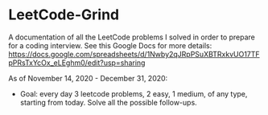 # LeetCode-Grind

A documentation of all the LeetCode problems I solved in order to prepare for a coding interview.
See this Google Docs for more details: https://docs.google.com/spreadsheets/d/1Nwby2qJRpPSuXBTRxkvUO17TFpPRsTxYcOx_eLEghm0/edit?usp=sharing

As of November 14, 2020 - December 31, 2020: 
- Goal: every day 3 leetcode problems, 2 easy, 1 medium, of any type, starting from today. Solve all the possible follow-ups.
